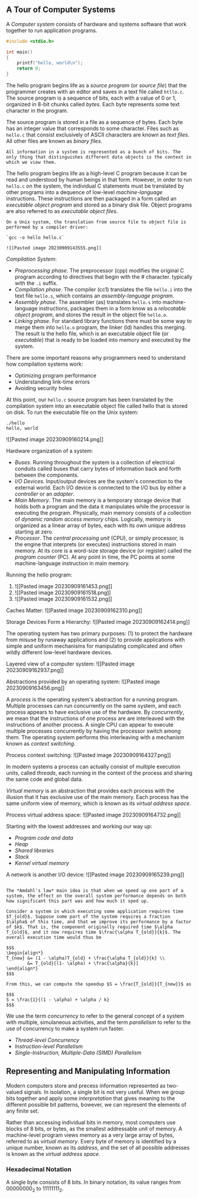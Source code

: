 ## A Tour of Computer Systems

A *Computer system* consists of hardware and systems software that work together to run application programs.

```c
#include <stdio.h>

int main()
{
    printf("hello, world\n");
    return 0;
}
```

The hello program begins life as a *source program* (or *source file*) that the programmer creates with an editor and saves in a text file called `htllo.c`. The source program is a sequence of bits, each with a value of 0 or 1, organized in 8-bit chunks called *bytes*. Each byte represents some text character in the program.

The source program is stored in a file as a sequence of bytes. Each byte has an integer value that corresponds to some character. Files such as `hello.c` that consist exclusively of ASCII characters are known as *text files*. All other files are known as *binary files*.

```ad-note
All information in a system is represented as a bunch of bits. The only thing that distinguishes different data objects is the context in which we view them.
```

The hello program begins life as a high-level C program because it can be read and understood by human beings in that form. However, in order to run `hello.c` on the system, the individual C statements must be translated by other programs into a dequence of low-level *machine-language* instructions. These instructions are then packaged in a form called an *executable object program* and stored as a binary disk file. Object programs are also referred to as *executable object files*.

```ad-note
On a Unix system, the translation from source file to object file is performed by a compiler driver:

`gcc -o hello hello.c`

![[Pasted image 20230909143555.png]]
```

*Compilation System*:
- *Preprocessing phase*. The preprocessor (cpp) modifies the original C program according to directives that begin with the # character. typically with the `.i` suffix.
- *Compilation phase*. The compiler (cc1) translates the file `hello.i` into the text file `hello.s`, which contains an *assembly-language program*.
- *Assembly phase*. The assembler (as) translates `hello.s` into machine-language instructions, packages them in a form know as a *relocatable object program*, and stores the result in the object file `hello.o`.
- *Linking phase*. For standard library functions there must be some way to merge them into `hello.o` program, the linker (ld) handles this merging. The result is the hello file, which is an executable object file (or *executable*) that is ready to be loaded into memory and executed by the system.

There are some important reasons why programmers need to understand how compilation systems work:
- Optimizing program performance
- Understanding link-time errors
- Avoiding security holes

At this point, our `hello.c` source program has been translated by the compilation system into an executable object file called hello that is stored on disk. To run the executable file on the Unix system:

```shell
./hello
hello, world
```

![[Pasted image 20230909160214.png]]

Hardware organization of a system:
- *Buses*. Running throughout the system is a collection of electrical conduits called buses that carry bytes of information back and forth between the components.
- *I/O Devices*. Input/output devices are the system's connection to the external world. Each I/O device is connected to the I/O bus by either a *controller* or an *adapter*.
- *Main Memory*. The main memory is a temporary storage device that holds both a program and the data it manipulates while the processor is executing the program. Physically, main memory consists of a collection of *dynamic random access memory* chips. Logically, memory is organized as a linear array of bytes, each with its own unique address starting at zero.
- *Processor*. The *central processing unit* (CPU), or simply processor, is the engine that interprets (or executes) instructions stored in main memory. At its core is a word-size storage device (or register) called the *program counter* (PC). At any point in time, the PC points at some machine-language instruction in main memory.

Running the hello program:
1. ![[Pasted image 20230909161453.png]]
2. ![[Pasted image 20230909161518.png]]
3. ![[Pasted image 20230909161532.png]]

Caches Matter: ![[Pasted image 20230909162310.png]]

Storage Devices Form a Hierarchy: ![[Pasted image 20230909162414.png]]

The operating system has two primary purposes: (1) to protect the hardware from misuse by runaway applications and (2) to provide applications with simple and uniform mechanisms for manipulating complicated and often wildly different low-level hardware devices.

Layered view of a computer system: ![[Pasted image 20230909162937.png]]

Abstractions provided by an operating system: ![[Pasted image 20230909163456.png]]

A *process* is the operating system's abstraction for a running program. Multiple processes can run concurrently on the same system, and each process appears to have exclusive use of the hardware. By *concurrently*, we mean that the instructions of one process are are interleaved with the instructions of another process. A single CPU can appear to execute multiple processes concurrently by having the processor switch among them. The operating system performs this interleaving with a mechanism known as *context switching*.

Process context switching: ![[Pasted image 20230909164327.png]]

In modern systems a process can actually consist of multiple execution units, called *threads*, each running in the context of the process and sharing the same code and global data.

*Virtual memory* is an abstraction that provides each process with the illusion that it has exclusive use of the main memory. Each process has the same uniform view of memory, which is known as its *virtual address space*.

Process virtual address space: ![[Pasted image 20230909164732.png]]

Starting with the lowest addresses and working our way up:
- *Program code and data*
- *Heap*
- *Shared libraries*
- *Stack*
- *Kernel virtual memory*

A network is another I/O device: ![[Pasted image 20230909165239.png]]

```ad-note

The *Amdahl's law* main idea is that when we speed up one part of a system, the effect on the overall system performance depends on both how significant this part was and how much it sped up.

Consider a system in which executing some application requires time $T_{old}$. Suppose some part of the system requires a fraction $\alpha$ of this time, and that we improve its performance by a factor of $k$. That is, the component originally required time $\alpha T_{old}$, and it now requires time $\frac{\alpha T_{old}}{k}$. The overall execution time would thus be

$$$
\begin{align*}
T_{new} &= (1 - \alpha)T_{old} + \frac{\alpha T_{old}}{k} \\
        &= T_{old}[(1- \alpha) + \frac{\alpha}{k}]
\end{align*}
$$$

From this, we can compute the speedup $S = \frac{T_{old}}{T_{new}}$ as

$$$
S = \frac{1}{(1 - \alpha) + \alpha / k}
$$$

```

We use the term *concurrency* to refer to the general concept of a system with multiple, simulaneous activities, and the term *parallelism* to refer to the use of concurrency to make a system run faster.

- *Thread-level Concurrency*
- *Instruction-level Parallelism*
- *Single-Instruction, Multiple-Data (SIMD) Parallelism*

## Representing and Manipulating Information

Modern computers store and precess information represented as two-valued signals. In isolation, a single bit is not very useful. When we group bits together and apply some *interpretation* that gives meaning to the different possible bit patterns, bowever, we can represent the elements of any finite set.

Rather than accessing individual bits in memory, most computers use blocks of 8 bits, or bytes, as the smallest addressable unit of memory. A machine-level program views memory as a very large array of bytes, referred to as *virtual memory*. Every byte of memory is identified by a unique number, known as its *address*, and the set of all possible addresses is known as the *virtual address space*.

### Hexadecimal Notation

A single byte consists of 8 bits. In binary notation, its value ranges from $00000000_2$ to $11111111_2$.